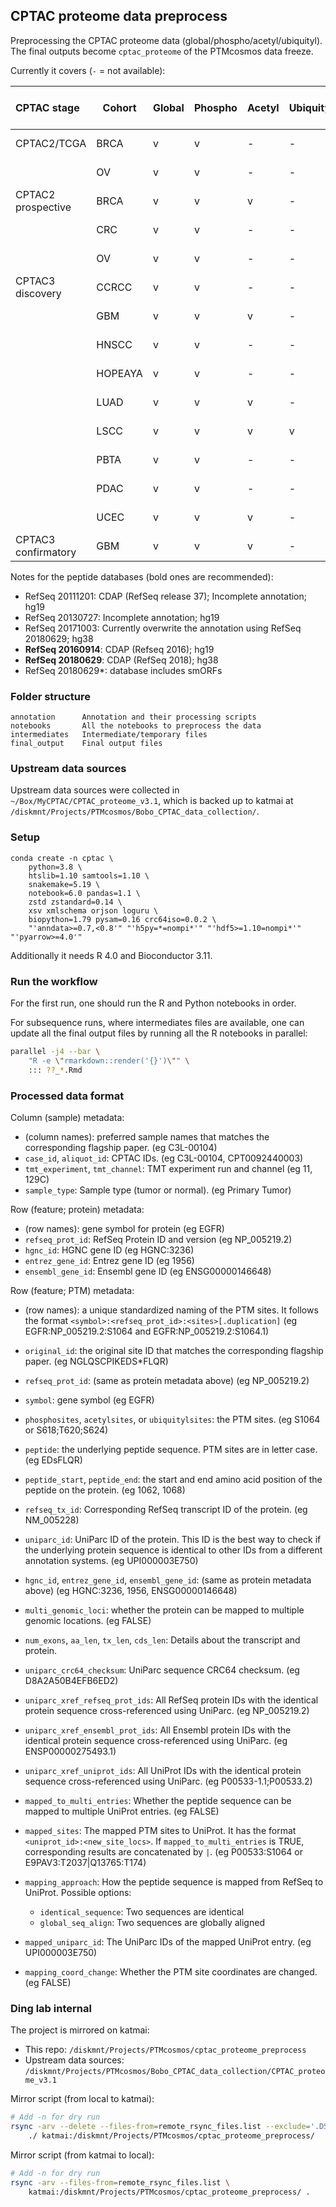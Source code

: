 ## CPTAC proteome data preprocess
Preprocessing the CPTAC proteome data (global/phospho/acetyl/ubiquityl). The final outputs become `cptac_proteome` of the PTMcosmos data freeze.

Currently it covers (`-` = not available):

|    CPTAC stage     | Cohort  | Global | Phospho | Acetyl | Ubiquityl | Peptide search database |
| :----------------- | ------- | ------ | ------- | ------ | --------- | ----------------------- |
| CPTAC2/TCGA        | BRCA    | v      | v       | -      | -         | RefSeq 20130727         |
|                    | OV      | v      | v       | -      | -         | RefSeq 20111201         |
| CPTAC2 prospective | BRCA    | v      | v       | v      | -         | RefSeq 20160914         |
|                    | CRC     | v      | v       | -      | -         | RefSeq 20171003         |
|                    | OV      | v      | v       | -      | -         | RefSeq 20160914         |
| CPTAC3 discovery   | CCRCC   | v      | v       | -      | -         | RefSeq 20180629         |
|                    | GBM     | v      | v       | v      | -         | RefSeq 20180629         |
|                    | HNSCC   | v      | v       | -      | -         | RefSeq 20180629         |
|                    | HOPEAYA | v      | v       | -      | -         | RefSeq 20180629         |
|                    | LUAD    | v      | v       | v      | -         | RefSeq 20180629*        |
|                    | LSCC    | v      | v       | v      | v         | RefSeq 20180629*        |
|                    | PBTA    | v      | v       | -      | -         | RefSeq 20180629         |
|                    | PDAC    | v      | v       | -      | -         | RefSeq 20180629         |
|                    | UCEC    | v      | v       | v      | -         | RefSeq 20180629         |
| CPTAC3 confirmatory| GBM     | v      | v       | v      | -         | RefSeq 20180629         |

Notes for the peptide databases (bold ones are recommended):
- RefSeq 20111201: CDAP (RefSeq release 37); Incomplete annotation; hg19
- RefSeq 20130727: Incomplete annotation; hg19
- RefSeq 20171003: Currently overwrite the annotation using RefSeq 20180629; hg38
- **RefSeq 20160914**: CDAP (Refseq 2016); hg19
- **RefSeq 20180629**: CDAP (RefSeq 2018); hg38
- RefSeq 20180629*: database includes smORFs


### Folder structure
```
annotation      Annotation and their processing scripts
notebooks       All the notebooks to preprocess the data
intermediates   Intermediate/temporary files
final_output    Final output files
```


### Upstream data sources
Upstream data sources were collected in `~/Box/MyCPTAC/CPTAC_proteome_v3.1`, which is backed up to katmai at `/diskmnt/Projects/PTMcosmos/Bobo_CPTAC_data_collection/`.


### Setup
```
conda create -n cptac \
    python=3.8 \
    htslib=1.10 samtools=1.10 \
    snakemake=5.19 \
    notebook=6.0 pandas=1.1 \
    zstd zstandard=0.14 \
    xsv xmlschema orjson loguru \
    biopython=1.79 pysam=0.16 crc64iso=0.0.2 \
    "'anndata>=0.7,<0.8'" "'h5py=*=nompi*'" "'hdf5>=1.10=nompi*'" "'pyarrow>=4.0'"
```

Additionally it needs R 4.0 and Bioconductor 3.11.


### Run the workflow
For the first run, one should run the R and Python notebooks in order.

For subsequence runs, where intermediates files are available,
one can update all the final output files by running all the R notebooks in parallel:

```bash
parallel -j4 --bar \
    "R -e \"rmarkdown::render('{}')\"" \
    ::: ??_*.Rmd
```


### Processed data format
Column (sample) metadata:
- (column names): preferred sample names that matches the corresponding flagship paper. (eg C3L-00104)
- `case_id`, `aliquot_id`: CPTAC IDs. (eg C3L-00104, CPT0092440003)
- `tmt_experiment`, `tmt_channel`: TMT experiment run and channel (eg 11, 129C)
- `sample_type`: Sample type (tumor or normal). (eg Primary Tumor)

Row (feature; protein) metadata:
- (row names): gene symbol for protein (eg EGFR)
- `refseq_prot_id`: RefSeq Protein ID and version (eg NP_005219.2)
- `hgnc_id`: HGNC gene ID (eg HGNC:3236)
- `entrez_gene_id`: Entrez gene ID (eg 1956)
- `ensembl_gene_id`: Ensembl gene ID (eg ENSG00000146648)

Row (feature; PTM) metadata:
- (row names): a unique standardized naming of the PTM sites.
  It follows the format `<symbol>:<refseq_prot_id>:<sites>[.duplication]`
  (eg EGFR:NP_005219.2:S1064 and EGFR:NP_005219.2:S1064.1)
- `original_id`: the original site ID that matches the corresponding flagship paper.
  (eg NGLQSCPIKEDS*FLQR)
- `refseq_prot_id`: (same as protein metadata above) (eg NP_005219.2)
- `symbol`: gene symbol (eg EGFR)
- `phosphosites`, `acetylsites`, or `ubiquitylsites`: the PTM sites.
   (eg S1064 or S618;T620;S624)
- `peptide`: the underlying peptide sequence. PTM sites are in letter case.
   (eg EDsFLQR)
- `peptide_start`, `peptide_end`: the start and end amino acid position of the peptide on the protein.
   (eg 1062, 1068)
- `refseq_tx_id`: Corresponding RefSeq transcript ID of the protein.
   (eg NM_005228)
- `uniparc_id`: UniParc ID of the protein.
    This ID is the best way to check if the underlying protein sequence is identical to other IDs from a different annotation systems.
    (eg UPI000003E750)
- `hgnc_id`, `entrez_gene_id`, `ensembl_gene_id`: (same as protein metadata above)
   (eg HGNC:3236, 1956, ENSG00000146648)
- `multi_genomic_loci`: whether the protein can be mapped to multiple genomic locations.
   (eg FALSE)
- `num_exons`, `aa_len`, `tx_len`, `cds_len`: Details about the transcript and protein.

- `uniparc_crc64_checksum`: UniParc sequence CRC64 checksum. (eg D8A2A50B4EFB6ED2)
- `uniparc_xref_refseq_prot_ids`: All RefSeq protein IDs with the identical protein sequence cross-referenced using UniParc.
   (eg NP_005219.2)
- `uniparc_xref_ensembl_prot_ids`: All Ensembl protein IDs with the identical protein sequence cross-referenced using UniParc.
   (eg ENSP00000275493.1)
- `uniparc_xref_uniprot_ids`: All UniProt IDs with the identical protein sequence cross-referenced using UniParc.
   (eg P00533-1.1;P00533.2)

- `mapped_to_multi_entries`: Whether the peptide sequence can be mapped to multiple UniProt entries.
   (eg FALSE)
- `mapped_sites`: The mapped PTM sites to UniProt. It has the format `<uniprot_id>:<new_site_locs>`.
   If `mapped_to_multi_entries` is TRUE, corresponding results are concatenated by `|`.
   (eg P00533:S1064 or E9PAV3:T2037|Q13765:T174)
- `mapping_approach`: How the peptide sequence is mapped from RefSeq to UniProt.
   Possible options:

   - `identical_sequence`: Two sequences are identical
   - `global_seq_align`: Two sequences are globally aligned

- `mapped_uniparc_id`: The UniParc IDs of the mapped UniProt entry.
   (eg UPI000003E750)
- `mapping_coord_change`: Whether the PTM site coordinates are changed.
   (eg FALSE)


### Ding lab internal
The project is mirrored on katmai:
- This repo: `/diskmnt/Projects/PTMcosmos/cptac_proteome_preprocess`
- Upstream data sources: `/diskmnt/Projects/PTMcosmos/Bobo_CPTAC_data_collection/CPTAC_proteome_v3.1`

Mirror script (from local to katmai):
```bash
# Add -n for dry run
rsync -arv --delete --files-from=remote_rsync_files.list --exclude='.DS_Store' \
    ./ katmai:/diskmnt/Projects/PTMcosmos/cptac_proteome_preprocess/
```

Mirror script (from katmai to local):
```bash
# Add -n for dry run
rsync -arv --files-from=remote_rsync_files.list \
    katmai:/diskmnt/Projects/PTMcosmos/cptac_proteome_preprocess/ .
```
